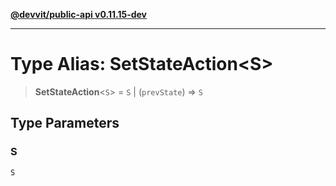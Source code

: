 [**@devvit/public-api v0.11.15-dev**](../README.md)

---

# Type Alias: SetStateAction\<S\>

> **SetStateAction**\<`S`\> = `S` \| (`prevState`) => `S`

## Type Parameters

### S

`S`
